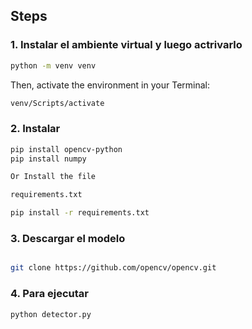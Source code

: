 
## Steps

### 1. Instalar el ambiente virtual y luego actrivarlo

``` bash
python -m venv venv
```

Then, activate the environment in your Terminal:
``` bash
venv/Scripts/activate
```



### 2. Instalar 
``` bash
pip install opencv-python
pip install numpy

Or Install the file

requirements.txt

pip install -r requirements.txt

```

### 3. Descargar el modelo


``` bash

git clone https://github.com/opencv/opencv.git
```

### 4. Para ejecutar


``` bash
python detector.py
```
